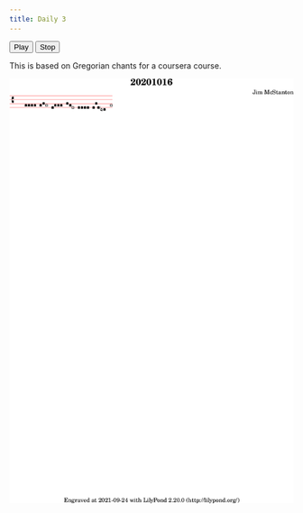 ```yaml
---
title: Daily 3
---
```


<button onclick="MIDIjs.play('./daily-3.mid')">Play</button>
<button onclick="MIDIjs.stop()">Stop</button>

This is based on Gregorian chants for a coursera course. 

![](./daily-3.png "Music Piece")

<script type="text/javascript" src="https://www.midijs.net/lib/midi.js"></script>
